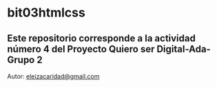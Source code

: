 # bit03htmlcss
## Este repositorio corresponde a la actividad número 4 del Proyecto Quiero ser Digital-Ada-Grupo 2
Autor: eleizacaridad@gmail.com
